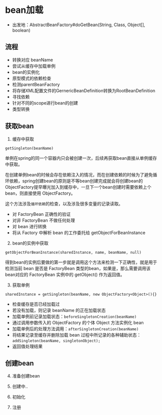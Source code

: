 # bean加载

- 出发地：AbstractBeanFactory#doGetBean(String, Class<T>, Object[], boolean)

##  流程
-   转换对应 beanName
-   尝试从缓存中加载单例
-   bean的实例化
-   原型模式的依赖检查
-   检测parentBeanFactory
-   将存储XML配置文件的GernericBeanDefinition转换为RootBeanDefinition
-   寻找依赖
-   针对不同的scope进行bean的创建
-   类型转换

##  获取bean

1.   缓存中获取

`getSingleton(beanName)`

单例在spring的同一个容器内只会被创建一次，后续再获取bean直接从单例缓存中获取。

在创建单例bean的时候会存在依赖注入的情况，而在创建依赖的时候为了避免循环依赖，spring创建bean的原则是不等bean创建完成就会将创建bean的ObjectFactory提早曝光加入到缓存中，一旦下一个bean创建时需要依赖上个bean，则直接使用 ObjectFactory。

这个方法涉及`循环依赖`的检查，以及涉及很多变量的记录读取。

-   对 FactoryBean 正确性的验证
-   对非 FactoryBean 不做任何处理
-   对 bean 进行转换
-   将从 Factory 中解析 bean  的工作委托给 getObjectForBeanInstance

2.   bean的实例中获取

`getObjectForBeanInstance(sharedInstance, name, beanName, null)`

得到bean的实例后要做的第一步就是调用这个方法来检测一下正确性，就是用于检测当前 bean 是否是 FactoryBean 类型的bean，如果是，那么需要调用该bean对应的 FactoryBean 实例中的 getObject() 作为返回值。

3.   获取单例

`sharedInstance = getSingleton(beanName, new ObjectFactory<Object>(){}`

-   检查缓存是否已经加载过
-   若没有加载，则记录 beanName 的正在加载状态
-   加载单例前记录加载状态：`beforeSingletonCreation(beanName)`
-   通过调用参数传入的 ObjectFactory 的个体 Object 方法实例化 bean
-   加载单例后的处理方法调用：`afterSingletonCreation(beanName)`
-   将结果记录至缓存并删除加载 bean 过程中所记录的各种辅助状态：`addSingleton(beanName, singletonObject);`
-   返回值处理结果

##  创建bean

4.   准备创建bean

5.   创建中..

6.   初始化

7.   注册
